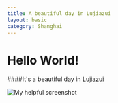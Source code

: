 ```yaml
---
title: A beautiful day in Lujiazui
layout: basic
category: Shanghai
---
```



Hello World!
===============

####It's a beautiful day in [Lujiazui](http://en.wikipedia.org/wiki/Lujiazui)

![My helpful screenshot](http://res.cloudinary.com/djfwqxjdx/image/upload/v1412525982/IMG_4221_za4ccb.jpg)

